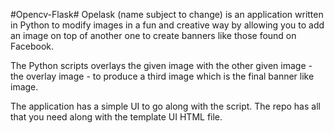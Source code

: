 #Opencv-Flask#
Opelask (name subject to change) is an application written in Python to modify images in a fun and creative way by allowing you to add an image on top of another one to create banners like those found on Facebook.

The Python scripts overlays the given image with the other given image - the overlay image - to produce a third image which is the final banner like image. 

The application has a simple UI to go along with the script. The repo has all that you need along with the template UI HTML file.
